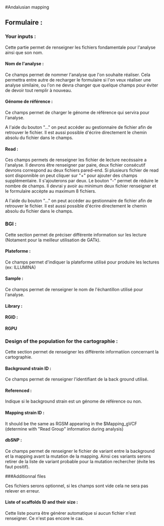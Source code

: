 
#Andalusian mapping

## Formulaire :

### Your inputs :

Cette partie permet de renseigner les fichiers fondamentale pour  l'analyse ainsi que son nom.

#### Nom de l'analyse :

Ce champs permet de nommer l'analyse que l'on souhaite réaliser. Cela permettra entre autre de recharger le formulaire si l'on veux réaliser une analyse similaire, ou l'on ne devra changer que quelque champs pour éviter de devoir tout remplir à nouveau.

#### Génome de référence :

Ce champs permet de charger le génome de référence qui servira pour l'analyse.

A l'aide du bouton "..." on peut accéder au gestionnaire de fichier afin de retrouver le fichier. Il est aussi possible d'écrire directement le chemin absolu du fichier dans le champs.

#### Read :

Ces champs permets de renseigner les fichier de lecture necéssaire a l'analyse. Il devrons être renseigner par paire, deux fichier consécutif devrons correspond au deux fichiers pared-end. Si plusieurs fichier de read sont disponnible on peut cliquer sur "+" pour ajouter des champs supplémentaire. Il s'ajouterons par deux. Le bouton "-" permet de réduire le nombre de champs. Il devrai y avoir au minimum deux fichier renseigner et le formulaire accèpte au maximum 8 fichiers.

A l'aide du bouton "..." on peut accéder au gestionnaire de fichier afin de retrouver le fichier. Il est aussi possible d'écrire directement le chemin absolu du fichier dans le champs.

### BGI :

Cette section permet de préciser différente information sur les lecture (Notament pour la meilleur utilisation de GATk).

#### Plateforme :

Ce champs permet d'indiquer la plateforme utilisé pour produire les lectures (ex: ILLUMINA)

#### Sample :

Ce champs permet de renseigner le nom de l'échantillon utilisé pour l'analyse.

#### Library :
#### RGID :
#### RGPU

### Design of the population for the cartographie :

Cette section permet de renseigner les différente informatiion concernant la cartographie.

#### Background strain ID :

Ce champs permet de renseigner l'identifiant de la back ground utilisé.

#### Referenced :

Indique si le background strain est un génome de référence ou non.

#### Mapping strain ID :

It should be the same as RGSM appearing in the $Mapping_gVCF (determine with &quot;Read Group&quot; information during analysis)

#### dbSNP :

Ce champs permet de renseigner le fichier de variant entre la background et la mapping avant la mutation de la mapping. Ainsi ces variants serons retirer de la liste de variant probable pour la mutation rechercher (évite les faut positif).

###Additionnal files

Ces fichiers serons optionnel, si les champs sont vide cela ne sera pas relever en erreur.

#### Liste of scaffolds ID and their size :



Cette liste pourra être générer automatique si aucun fichier n'est renseigner. Ce n'est pas encore le cas.
